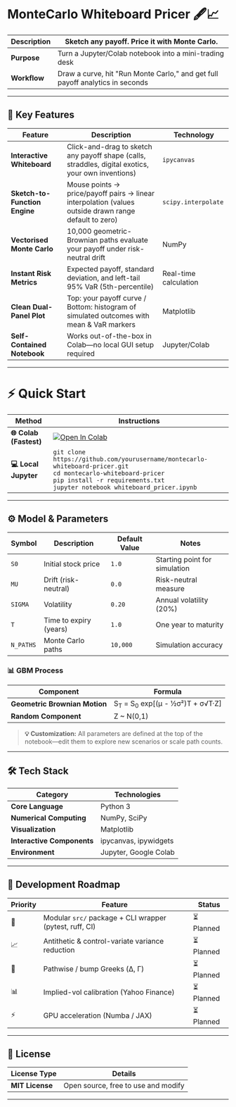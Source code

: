 # MonteCarlo Whiteboard Pricer 🖋📈

| **Description** | **Sketch any payoff. Price it with Monte Carlo.** |
|-----------------|--------------------------------------------------------------|
| **Purpose** | Turn a Jupyter/Colab notebook into a mini-trading desk |
| **Workflow** | Draw a curve, hit "Run Monte Carlo," and get full payoff analytics in seconds |

---

## 🚀 Key Features

| Feature | Description | Technology |
|---------|-------------|------------|
| **Interactive Whiteboard** | Click-and-drag to sketch any payoff shape (calls, straddles, digital exotics, your own inventions) | `ipycanvas` |
| **Sketch-to-Function Engine** | Mouse points → price/payoff pairs → linear interpolation (values outside drawn range default to zero) | `scipy.interpolate` |
| **Vectorised Monte Carlo** | 10,000 geometric-Brownian paths evaluate your payoff under risk-neutral drift | NumPy |
| **Instant Risk Metrics** | Expected payoff, standard deviation, and left-tail 95% VaR (5th-percentile) | Real-time calculation |
| **Clean Dual-Panel Plot** | Top: your payoff curve / Bottom: histogram of simulated outcomes with mean & VaR markers | Matplotlib |
| **Self-Contained Notebook** | Works out-of-the-box in Colab—no local GUI setup required | Jupyter/Colab |

---

# ⚡ Quick Start

| Method | Instructions |
|--------|--------------|
| **🌐 Colab (Fastest)** | [![Open In Colab](https://colab.research.google.com/assets/colab-badge.svg)](https://colab.research.google.com/drive/1gDPQcb8aNJiNRojrRzR0R1Yz6iklP0kM?usp=sharing) |
| **💻 Local Jupyter** | `git clone https://github.com/yourusername/montecarlo-whiteboard-pricer.git`<br>`cd montecarlo-whiteboard-pricer`<br>`pip install -r requirements.txt`<br>`jupyter notebook whiteboard_pricer.ipynb` |

---

## ⚙️ Model & Parameters

| Symbol | Description | Default Value | Notes |
|--------|-------------|---------------|-------|
| `S0` | Initial stock price | `1.0` | Starting point for simulation |
| `MU` | Drift (risk-neutral) | `0.0` | Risk-neutral measure |
| `SIGMA` | Volatility | `0.20` | Annual volatility (20%) |
| `T` | Time to expiry (years) | `1.0` | One year to maturity |
| `N_PATHS` | Monte Carlo paths | `10,000` | Simulation accuracy |

### 📊 GBM Process

| Component | Formula |
|-----------|---------|
| **Geometric Brownian Motion** | S<sub>T</sub> = S<sub>0</sub> exp[(μ - ½σ²)T + σ√T·Z] |
| **Random Component** | Z ~ N(0,1) |

> **💡 Customization:** All parameters are defined at the top of the notebook—edit them to explore new scenarios or scale path counts.

---

## 🛠️ Tech Stack

| Category | Technologies |
|----------|-------------|
| **Core Language** | Python 3 |
| **Numerical Computing** | NumPy, SciPy |
| **Visualization** | Matplotlib |
| **Interactive Components** | ipycanvas, ipywidgets |
| **Environment** | Jupyter, Google Colab |

---

## 🧭 Development Roadmap

| Priority | Feature | Status |
|----------|---------|--------|
| 🔧 | Modular `src/` package + CLI wrapper (pytest, ruff, CI) | ⏳ Planned |
| 📈 | Antithetic & control-variate variance reduction | ⏳ Planned |
| 🔢 | Pathwise / bump Greeks (Δ, Γ) | ⏳ Planned |
| 📊 | Implied-vol calibration (Yahoo Finance) | ⏳ Planned |
| ⚡ | GPU acceleration (Numba / JAX) | ⏳ Planned |

---

## 📄 License

| License Type | Details |
|--------------|---------|
| **MIT License** | Open source, free to use and modify |

---


